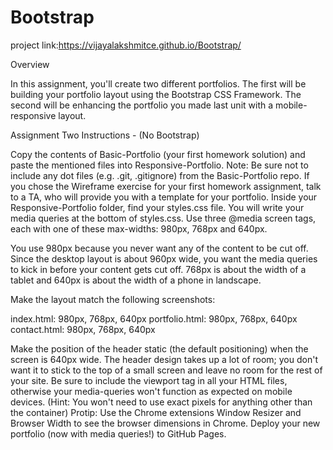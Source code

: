 # Bootstrap
project link:https://vijayalakshmitce.github.io/Bootstrap/

Overview

In this assignment, you'll create two different portfolios. The first will be building
your portfolio layout using the Bootstrap CSS Framework. The second will be enhancing
the portfolio you made last unit with a mobile-responsive layout.

Assignment Two Instructions - (No Bootstrap)


Copy the contents of Basic-Portfolio (your first homework solution) and paste the mentioned files into Responsive-Portfolio.
Note: Be sure not to include any dot files (e.g. .git, .gitignore) from the Basic-Portfolio repo.
If you chose the Wireframe exercise for your first homework assignment, talk to a TA, who will provide you with a template for your portfolio.
Inside your Responsive-Portfolio folder, find your styles.css file. You will write your media queries at the bottom of styles.css.
Use three @media screen tags, each with one of these max-widths: 980px, 768px and 640px.



You use 980px because you never want any of the content to be cut off. Since the desktop layout is about 960px wide, you want the media queries to kick in before your content gets cut off.
768px is about the width of a tablet and 640px is about the width of a phone in landscape.



Make the layout match the following screenshots:



index.html: 980px, 768px, 640px
portfolio.html: 980px, 768px, 640px
contact.html: 980px, 768px, 640px



Make the position of the header static (the default positioning) when the screen is 640px wide. The header design takes up a lot of room; you don't want it to stick to the top of a small screen and leave no room for the rest of your site.
Be sure to include the viewport tag in all your HTML files, otherwise your media-queries won't function as expected on mobile devices. (Hint: You won't need to use exact pixels for anything other than the container)
Protip: Use the Chrome extensions Window Resizer and Browser Width to see the browser dimensions in Chrome.
Deploy your new portfolio (now with media queries!) to GitHub Pages.
